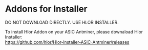 # Addons for Installer
DO NOT DOWNLOAD DIRECTLY. USE HLOR INSTALLER.

To install Hlor Addon on your ASIC Antminer, please downaload Hlor Installer:<br>
https://github.com/hlor/Hlor-Installer-ASIC-Antminer/releases

